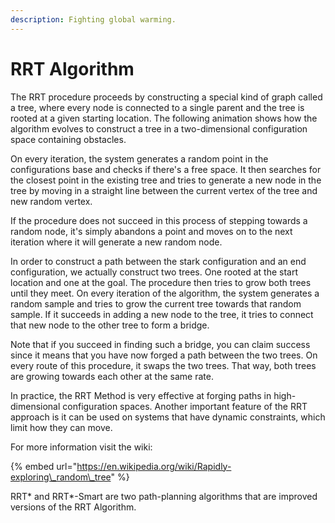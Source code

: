 ```yaml
---
description: Fighting global warming.
---
```


# RRT Algorithm

The RRT procedure proceeds by constructing a special kind of graph called a tree, where every node is connected to a single parent and the tree is rooted at a given starting location. The following animation shows how the algorithm evolves to construct a tree in a two-dimensional configuration space containing obstacles.

On every iteration, the system generates a random point in the configurations base and checks if there's a free space. It then searches for the closest point in the existing tree and tries to generate a new node in the tree by moving in a straight line between the current vertex of the tree and new random vertex.

If the procedure does not succeed in this process of stepping towards a random node, it's simply abandons a point and moves on to the next iteration where it will generate a new random node.

In order to construct a path between the stark configuration and an end configuration, we actually construct two trees. One rooted at the start location and one at the goal. The procedure then tries to grow both trees until they meet. On every iteration of the algorithm, the system generates a random sample and tries to grow the current tree towards that random sample. If it succeeds in adding a new node to the tree, it tries to connect that new node to the other tree to form a bridge.

Note that if you succeed in finding such a bridge, you can claim success since it means that you have now forged a path between the two trees. On every route of this procedure, it swaps the two trees. That way, both trees are growing towards each other at the same rate.

In practice, the RRT Method is very effective at forging paths in high-dimensional configuration spaces. Another important feature of the RRT approach is it can be used on systems that have dynamic constraints, which limit how they can move.

For more information visit the wiki:

{% embed url="https://en.wikipedia.org/wiki/Rapidly-exploring\_random\_tree" %}

RRT\* and RRT\*-Smart are two path-planning algorithms that are improved versions of the RRT Algorithm. 



